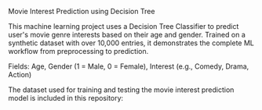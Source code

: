 Movie Interest Prediction using Decision Tree

This machine learning project uses a Decision Tree Classifier to predict user's movie genre interests based on their age and gender. Trained on a synthetic dataset with over 10,000 entries, it demonstrates the complete ML workflow from preprocessing to prediction.

Fields: Age, Gender (1 = Male, 0 = Female), Interest (e.g., Comedy, Drama, Action)

The dataset used for training and testing the movie interest prediction model is included in this repository:
